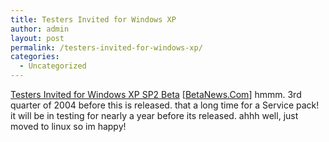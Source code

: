 ```yaml
---
title: Testers Invited for Windows XP
author: admin
layout: post
permalink: /testers-invited-for-windows-xp/
categories:
  - Uncategorized
---
```

[Testers Invited for Windows XP SP2 Beta][1] [[BetaNews.Com][2]] hmmm. 3rd quarter of 2004 before this is released. that a long time for a Service pack! it will be in testing for nearly a year before its released. ahhh well, just moved to linux so im happy!

 [1]: http://www.betanews.com/article.php3?sid=1069406403
 [2]: http://www.betanews.com